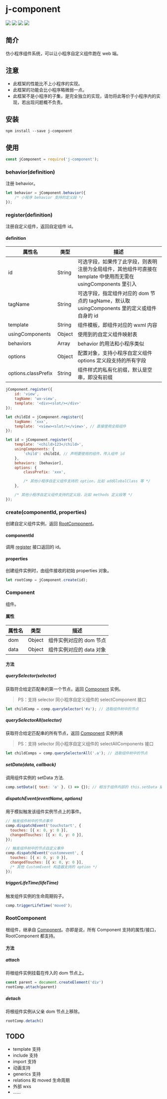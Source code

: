 # j-component

[![](https://img.shields.io/npm/v/j-component.svg?style=flat)](https://www.npmjs.org/package/j-component)
[![](https://img.shields.io/travis/JuneAndGreen/j-component.svg)](https://github.com/JuneAndGreen/j-component)
[![](https://img.shields.io/npm/l/j-component.svg)](https://github.com/JuneAndGreen/j-component)
[![](https://img.shields.io/coveralls/github/JuneAndGreen/j-component.svg)](https://github.com/JuneAndGreen/j-component)

## 简介

仿小程序组件系统，可以让小程序自定义组件跑在 web 端。

## 注意

* 此框架的性能比不上小程序的实现。
* 此框架的功能会比小程序略微弱一点。
* 此框架不是小程序的子集，是完全独立的实现，请勿将此等价于小程序内的实现，若出现问题概不负责。

## 安装

```
npm install --save j-component
```

## 使用

```js
const jComponent = require('j-component');
```

### behavior(definition)

注册 behavior。

```js
let behavior = jComponent.behavior({
    /* 小程序 behavior 支持的定义段 */
});
```

### register(definition)

注册自定义组件，返回自定组件 id。

#### definition

| 属性名 | 类型 | 描述 |
|---|---|---|
| id | String | 可选字段，如果传了此字段，则表明注册为全局组件，其他组件可直接在 template 中使用而无需在 usingComponents 里引入 |
| tagName | String | 可选字段，指定组件对应的 dom 节点的 tagName，默认取 usingComponents 里的定义或组件自身的 id |
| template | String | 组件模板，即组件对应的 wxml 内容 |
| usingComponents | Object | 使用到的自定义组件映射表 |
| behaviors | Array<Behavior> | behavior 的用法和小程序类似 |
| options | Object | 配置对象，支持小程序自定义组件 options 定义段支持的所有字段 |
| options.classPrefix | String | 组件样式的私有化前缀，默认是空串，即没有前缀 |

``` js
jComponent.register({
    id: 'view',
    tagName: 'wx-view',
    template: '<div><slot/></div>'
}); 

let childId = jComponent.register({
    tagName: 'xxx',
    template: '<view><slot/></view>', // 直接使用全局组件
});

let id = jComponent.register({
    template: '<child>123</child>',
    usingComponents: {
        'child': childId, // 声明要使用的组件，传入组件 id
    },
    behaviors: [behavior],
    options: {
        classPrefix: 'xxx',

        /* 其他小程序自定义组件支持的 option，比如 addGlobalClass 等 */
    },

    /* 其他小程序自定义组件支持的定义段，比如 methods 定义段等 */
});
```

### create(componentId, properties)

创建自定义组件实例，返回 [RootComponent](#rootcomponent)。

#### componentId

调用 [register](#registerdefinition) 接口返回的 id。

#### properties

创建组件实例时，由组件接收的初始 properties 对象。

```js
let rootComp = jComponent.create(id);
```

### Component

组件。

#### 属性

| 属性名 | 类型 | 描述 |
|---|---|---|
| dom | Object | 组件实例对应的 dom 节点 |
| data | Object | 组件实例对应的 data 对象 |

#### 方法

##### querySelector(selector)

获取符合给定匹配串的第一个节点，返回 [Component](#component) 实例。

> PS：支持 selector 同小程序自定义组件的 selectComponent 接口

```js
let childComp = comp.querySelector('#a'); // 选取组件树中的节点
```

##### querySelectorAll(selector)

获取符合给定匹配串的所有节点，返回 [Component](#component) 实例列表

> PS：支持 selector 同小程序自定义组件的 selectAllComponents 接口

```js
let childComps = comp.querySelectorAll('.a'); // 选取组件树中的节点
```

##### setData(data, callback)

调用组件实例的 setData 方法.

```js
comp.setData({ text: 'a' }, () => {}); // 相当于组件内部的 this.setData 接口
```

##### dispatchEvent(eventName, options)

用于模拟触发该组件实例节点上的事件。

```js
// 触发组件树中的节点事件
comp.dispatchEvent('touchstart', {
  touches: [{ x: 0, y: 0 }],
  changedTouches: [{ x: 0, y: 0 }],
});

// 触发组件树中的节点自定义事件
comp.dispatchEvent('customevent', {
  touches: [{ x: 0, y: 0 }],
  changedTouches: [{ x: 0, y: 0 }],
  /* 其他 CustomEvent 构造器支持的 option */
});
```

##### triggerLifeTime(lifeTime)

触发组件实例的生命周期钩子。

```js
comp.triggerLifeTime('moved');
```

### RootComponent

根组件，继承自 [Component](#component)。亦即是说，所有 Component 支持的属性/接口，RootComponent 都支持。

#### 方法

##### attach

将根组件实例挂载在传入的 dom 节点上。

```js
const parent = document.createElement('div')
rootComp.attach(parent)
```

##### detach

将根组件实例从父亲 dom 节点上移除。

```js
rootComp.detach()
```

## TODO

* template 支持
* include 支持
* import 支持
* 动画支持
* generics 支持
* relations 和 moved 生命周期
* 外部 wxs
* ......
